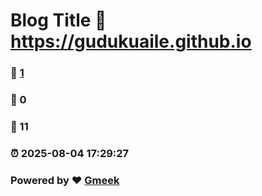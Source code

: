 # Blog Title :link: https://gudukuaile.github.io 
### :page_facing_up: [1](https://gudukuaile.github.io/tag.html) 
### :speech_balloon: 0 
### :hibiscus: 11 
### :alarm_clock: 2025-08-04 17:29:27 
### Powered by :heart: [Gmeek](https://github.com/Meekdai/Gmeek)
